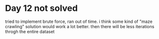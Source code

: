 # Day 12 **not solved**

tried to implement brute force, ran out of time.
i think some kind of "maze crawling" solution would work a lot better.
then there will be less iterations throgh the entire dataset
